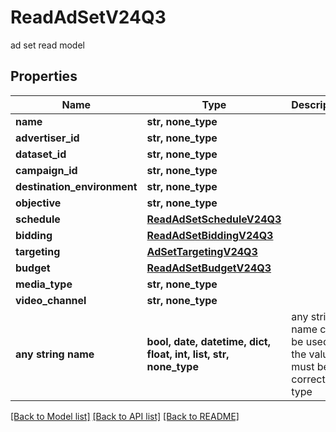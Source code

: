 # ReadAdSetV24Q3

ad set read model

## Properties
Name | Type | Description | Notes
------------ | ------------- | ------------- | -------------
**name** | **str, none_type** |  | [optional] 
**advertiser_id** | **str, none_type** |  | [optional] 
**dataset_id** | **str, none_type** |  | [optional] 
**campaign_id** | **str, none_type** |  | [optional] 
**destination_environment** | **str, none_type** |  | [optional] 
**objective** | **str, none_type** |  | [optional] 
**schedule** | [**ReadAdSetScheduleV24Q3**](ReadAdSetScheduleV24Q3.md) |  | [optional] 
**bidding** | [**ReadAdSetBiddingV24Q3**](ReadAdSetBiddingV24Q3.md) |  | [optional] 
**targeting** | [**AdSetTargetingV24Q3**](AdSetTargetingV24Q3.md) |  | [optional] 
**budget** | [**ReadAdSetBudgetV24Q3**](ReadAdSetBudgetV24Q3.md) |  | [optional] 
**media_type** | **str, none_type** |  | [optional] 
**video_channel** | **str, none_type** |  | [optional] 
**any string name** | **bool, date, datetime, dict, float, int, list, str, none_type** | any string name can be used but the value must be the correct type | [optional]

[[Back to Model list]](../README.md#documentation-for-models) [[Back to API list]](../README.md#documentation-for-api-endpoints) [[Back to README]](../README.md)


